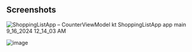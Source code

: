 ## Screenshots
![ShoppingListApp – CounterViewModel kt  ShoppingListApp app main  9_16_2024 12_14_03 AM](https://github.com/user-attachments/assets/c4d584c0-b801-4adc-ab9a-1bd192d01523)

![image](https://github.com/user-attachments/assets/de8d290a-9515-4c40-84eb-0ee625f92e4c)

